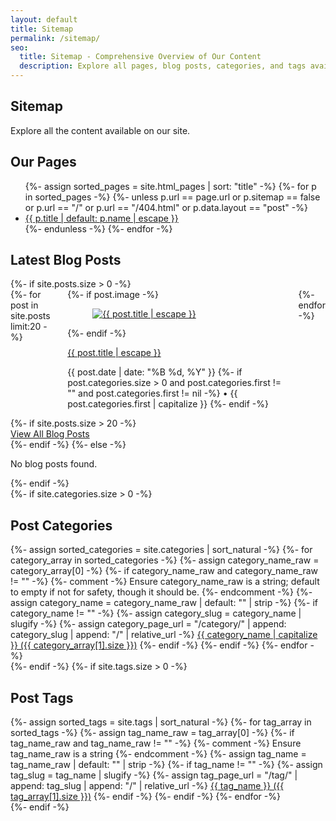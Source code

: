 ```yaml
---
layout: default
title: Sitemap
permalink: /sitemap/
seo:
  title: Sitemap - Comprehensive Overview of Our Content
  description: Explore all pages, blog posts, categories, and tags available on our site. A complete guide to our content.
---
```


<section class="section">
  <div class="container">
    <h1 class="title is-1 has-text-centered">Sitemap</h1>
    <p class="subtitle is-4 has-text-centered mb-6">
      Explore all the content available on our site.
    </p>
    <!-- Static Pages Section -->
    <div class="sitemap-section mb-6">
      <h2 class="title is-3 mb-4">Our Pages</h2>
      <div class="content">
        <ul class="sitemap-list">
          {%- assign sorted_pages = site.html_pages | sort: "title" -%}
          {%- for p in sorted_pages -%}
            {%- unless p.url == page.url or p.sitemap == false or p.url == "/" or p.url == "/404.html" or p.data.layout == "post" -%}
              <li><a href="{{ p.url | relative_url }}">{{ p.title | default: p.name | escape }}</a></li>
            {%- endunless -%}
          {%- endfor -%}
        </ul>
      </div>
    </div>
    <!-- Blog Posts Section -->
    <div class="sitemap-section mb-6">
      <h2 class="title is-3 mb-4">Latest Blog Posts</h2>
      {%- if site.posts.size > 0 -%}
        <div class="columns is-multiline is-desktop">
          {%- for post in site.posts limit:20 -%}
            <div class="column is-one-quarter-desktop is-half-mobile">
              <div class="card sitemap-post-card">
                {%- if post.image -%}
                  <div class="card-image">
                    <figure class="image is-4by3">
                      <a href="{{ post.url | relative_url }}">
                        <img src="{{ post.image | relative_url }}" alt="{{ post.title | escape }}">
                      </a>
                    </figure>
                  </div>
                {%- endif -%}
                <div class="card-content">
                  <p class="title is-5 card-post-title"><a href="{{ post.url | relative_url }}">{{ post.title | escape }}</a></p>
                  <p class="subtitle is-7 has-text-grey">
                    <time datetime="{{ post.date | date_to_xmlschema }}">
                      {{ post.date | date: "%B %d, %Y" }}
                    </time>
                    {%- if post.categories.size > 0 and post.categories.first != "" and post.categories.first != nil -%}
                      • {{ post.categories.first | capitalize }}
                    {%- endif -%}
                  </p>
                </div>
              </div>
            </div>
          {%- endfor -%}
        </div>
        {%- if site.posts.size > 20 -%}
          <div class="has-text-centered mt-4">
            <a href="{{ "/blog/" | relative_url }}" class="button is-link">View All Blog Posts</a>
          </div>
        {%- endif -%}
      {%- else -%}
        <p>No blog posts found.</p>
      {%- endif -%}
    </div>
    <!-- Categories Section -->
    {%- if site.categories.size > 0 -%}
    <div class="sitemap-section mb-6">
      <h2 class="title is-3 mb-4">Post Categories</h2>
      <div class="tags are-medium">
        {%- assign sorted_categories = site.categories | sort_natural -%}
        {%- for category_array in sorted_categories -%}
          {%- assign category_name_raw = category_array[0] -%}
          {%- if category_name_raw and category_name_raw != "" -%}
            {%- comment -%} Ensure category_name_raw is a string; default to empty if not for safety, though it should be. {%- endcomment -%}
            {%- assign category_name = category_name_raw | default: "" | strip -%}
            {%- if category_name != "" -%}
              {%- assign category_slug = category_name | slugify -%}
              {%- assign category_page_url = "/category/" | append: category_slug | append: "/" | relative_url -%}
              <a href="{{ category_page_url }}" class="tag is-info is-light">{{ category_name | capitalize }} ({{ category_array[1].size }})</a>
            {%- endif -%}
          {%- endif -%}
        {%- endfor -%}
      </div>
    </div>
    {%- endif -%}
    <!-- Tags Section (Optional) -->
    {%- if site.tags.size > 0 -%}
    <div class="sitemap-section">
      <h2 class="title is-3 mb-4">Post Tags</h2>
      <div class="tags are-medium">
        {%- assign sorted_tags = site.tags | sort_natural -%}
        {%- for tag_array in sorted_tags -%}
          {%- assign tag_name_raw = tag_array[0] -%}
          {%- if tag_name_raw and tag_name_raw != "" -%}
            {%- comment -%} Ensure tag_name_raw is a string {%- endcomment -%}
            {%- assign tag_name = tag_name_raw | default: "" | strip -%}
            {%- if tag_name != "" -%}
              {%- assign tag_slug = tag_name | slugify -%}
              {%- assign tag_page_url = "/tag/" | append: tag_slug | append: "/" | relative_url -%}
              <a href="{{ tag_page_url }}" class="tag is-success is-light">{{ tag_name }} ({{ tag_array[1].size }})</a>
            {%- endif -%}
          {%- endif -%}
        {%- endfor -%}
      </div>
    </div>
    {%- endif -%}

  </div>
</section>